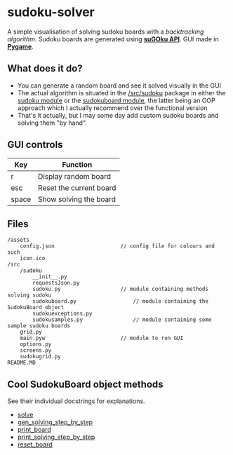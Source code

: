 # sudoku-solver
A simple visualisation of solving sudoku boards with a *backtracking algorithm*.
Sudoku boards are generated using [**suGOku API**](https://github.com/berto/sugoku).
GUI made in [**Pygame**](https://github.com/pygame/pygame).

## What does it do?

 - You can generate a random board and see it solved visually in the GUI
 - The actual algorithm is situated in the [/src/sudoku](https://github.com/k-xlsx/sudoku-solver/tree/master/src/sudoku) package in either the [sudoku module](https://github.com/k-xlsx/sudoku-solver/blob/master/src/sudoku/sudoku.py) or the [sudokuboard module](https://github.com/k-xlsx/sudoku-solver/blob/master/src/sudoku/sudokuboard.py), the latter being an OOP approach which I actually recommend over the functional version 
 - That's it actually, but I may some day add custom sudoku boards and solving them "by hand".
## GUI controls
|Key| Function |
|--|--|
| r | Display random board |
| esc | Reset the current board |
| space | Show solving the board |

## Files

	/assets
		config.json						// config file for colours and such
		icon.ico
	/src
		/sudoku
			__init__.py
			requestsJson.py
			sudoku.py					// module containing methods solving sudoku
			sudokuboard.py					// module containing the SudokuBoard object
			sudokuexceptions.py
			sudokusamples.py				// module containing some sample sudoku boards
		grid.py
		main.pyw						// module to run GUI
		options.py
		screens.py
		sudokugrid.py
	README.MD
## Cool SudokuBoard object methods
See their individual docstrings for explanations.
 - [solve](https://github.com/k-xlsx/sudoku-solver/blob/master/src/sudoku/sudokuboard.py#L150)
 - [gen_solving_step_by_step](https://github.com/k-xlsx/sudoku-solver/blob/master/src/sudoku/sudokuboard.py#L262) 
 - [print_board](https://github.com/k-xlsx/sudoku-solver/blob/master/src/sudoku/sudokuboard.py#L383)
 - [print_solving_step_by_step](https://github.com/k-xlsx/sudoku-solver/blob/master/src/sudoku/sudokuboard.py#L390)
 - [reset_board](https://github.com/k-xlsx/sudoku-solver/blob/master/src/sudoku/sudokuboard.py#L426)
